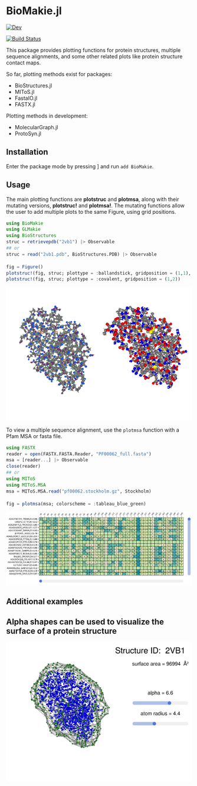 # BioMakie.jl
[![Dev](https://img.shields.io/badge/docs-dev-blue.svg)](https://kool7d.github.io/BioMakie.jl/dev)

[![Build Status](https://github.com/kool7d/BioMakie.jl/workflows/CI/badge.svg)](https://github.com/kool7d/BioMakie.jl/actions/workflows/ci.yml)
<!-- [![codecov.io](http://codecov.io/github/kool7d/BioMakie.jl/coverage.svg?branch=master)](http://codecov.io/github/kool7d/BioMakie.jl?branch=master) -->

This package provides plotting functions for protein structures, multiple sequence alignments, and some other related plots like protein structure contact maps.

So far, plotting methods exist for packages: 
 - BioStructures.jl
 - MIToS.jl
 - FastaIO.jl
 - FASTX.jl

Plotting methods in development:
 - MolecularGraph.jl
 - ProtoSyn.jl

## Installation
 
Enter the package mode by pressing ] and run `add BioMakie`.

## Usage

The main plotting functions are **plotstruc** and **plotmsa**, along with their mutating 
versions, **plotstruc!** and **plotmsa!**. The mutating functions allow the user to add multiple plots to the same Figure, using grid positions.

```julia
using BioMakie
using GLMakie
using BioStructures
struc = retrievepdb("2vb1") |> Observable
## or
struc = read("2vb1.pdb", BioStructures.PDB) |> Observable

fig = Figure()
plotstruc!(fig, struc; plottype = :ballandstick, gridposition = (1,1), atomcolors = aquacolors)
plotstruc!(fig, struc; plottype = :covalent, gridposition = (1,2))
```
<p align="center"><img src="docs/src/assets/2vb1.png"></p>

To view a multiple sequence alignment, use the `plotmsa` function with a Pfam MSA or fasta file.

```julia
using FASTX
reader = open(FASTX.FASTA.Reader, "PF00062_full.fasta")
msa = [reader...] |> Observable
close(reader)
## or 
using MIToS
using MIToS.MSA
msa = MIToS.MSA.read("pf00062.stockholm.gz", Stockholm)

fig = plotmsa(msa; colorscheme = :tableau_blue_green)
```
<p align="center"><img src="docs/src/assets/msa.png"></p>

## Additional examples

## Alpha shapes can be used to visualize the surface of a protein structure

<p align="center"><img src="docs/src/assets/alphashape.png"></p>
